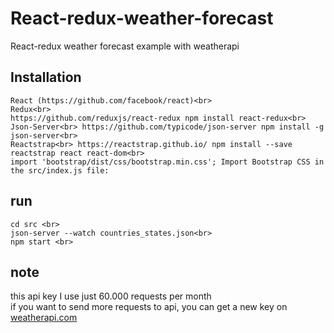 # React-redux-weather-forecast
React-redux weather forecast example with weatherapi

## Installation
```
React (https://github.com/facebook/react)<br>
Redux<br> 
https://github.com/reduxjs/react-redux npm install react-redux<br>
Json-Server<br> https://github.com/typicode/json-server npm install -g json-server<br>
Reactstrap<br> https://reactstrap.github.io/ npm install --save reactstrap react react-dom<br>
import 'bootstrap/dist/css/bootstrap.min.css'; Import Bootstrap CSS in the src/index.js file:
```
## run
```
cd src <br>
json-server --watch countries_states.json<br>
npm start <br>
```

## note
this api key I use just 60.000 requests per month <br>
if you want to send more requests to api, you can get a new key on [weatherapi.com](https://www.weatherapi.com/)
